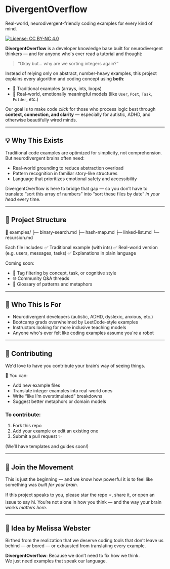 # DivergentOverflow
Real-world, neurodivergent-friendly coding examples for every kind of mind.

[![License: CC BY-NC 4.0](https://img.shields.io/badge/License-CC%20BY--NC%204.0-lightgrey.svg)](https://creativecommons.org/licenses/by-nc/4.0/)

**DivergentOverflow** is a developer knowledge base built for neurodivergent thinkers — and for anyone who's ever read a tutorial and thought:

> “Okay but... why are we sorting integers again?”

Instead of relying only on abstract, number-heavy examples, this project explains every algorithm and coding concept using **both**:
- 🧮 Traditional examples (arrays, ints, loops)
- 🧠 Real-world, emotionally meaningful models (like `User`, `Post`, `Task`, `Folder`, etc.)

Our goal is to make code *click* for those who process logic best through **context, connection, and clarity** — especially for autistic, ADHD, and otherwise beautifully wired minds.

---

## 💡 Why This Exists

Traditional code examples are optimized for simplicity, not comprehension.  
But neurodivergent brains often need:
- Real-world grounding to reduce abstraction overload
- Pattern recognition in familiar story-like structures
- Language that prioritizes emotional safety and accessibility

DivergentOverflow is here to bridge that gap — so you don’t have to translate “sort this array of numbers” into “sort these files by date” *in your head* every time.

---

## 🧱 Project Structure

📁 examples/ ├─ binary-search.md ├─ hash-map.md ├─ linked-list.md └─ recursion.md

Each file includes: ✅ Traditional example (with ints) ✅ Real-world version (e.g. users, messages, tasks) ✅ Explanations in plain language


Coming soon:
- 🔎 Tag filtering by concept, task, or cognitive style
- 🌐 Community Q&A threads
- 🧠 Glossary of patterns and metaphors

---

## 👋 Who This Is For

- Neurodivergent developers (autistic, ADHD, dyslexic, anxious, etc.)
- Bootcamp grads overwhelmed by LeetCode-style examples
- Instructors looking for more inclusive teaching models
- Anyone who's ever felt like coding examples assume you're a robot

---

## 🤝 Contributing

We'd love to have you contribute your brain’s way of seeing things.

🧶 You can:
- Add new example files
- Translate integer examples into real-world ones
- Write “like I’m overstimulated” breakdowns
- Suggest better metaphors or domain models

### To contribute:
1. Fork this repo
2. Add your example or edit an existing one
3. Submit a pull request ✨

(We’ll have templates and guides soon!)

---

## 📣 Join the Movement

This is just the beginning — and we know how powerful it is to feel like something was *built for your brain.*

If this project speaks to you, please star the repo ⭐️, share it, or open an issue to say hi. You’re not alone in how you think — and the way your brain works *matters here.*

---

## 🧠 Idea by Melissa Webster

Birthed from the realization that we deserve coding tools that don’t leave us behind — or bored — or exhausted from translating every example.

**DivergentOverflow**: Because we don’t need to fix how we think.  
We just need examples that speak our language.


